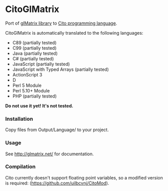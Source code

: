 CitoGlMatrix
============

Port of [glMatrix library](http://glmatrix.net/) to [Cito programming language](http://cito.sourceforge.net/).

CitoGlMatrix is automatically translated to the following languages:
* C89 (partially tested)
* C99 (partially tested)
* Java (partially tested)
* C# (partially tested)
* JavaScript (partially tested)
* JavaScript with Typed Arrays (partially tested)
* ActionScript 3
* D
* Perl 5 Module
* Perl 5.10+ Module
* PHP (partially tested)

**Do not use it yet! It's not tested.**

### Installation
Copy files from Output/Language/ to your project.

### Usage

See http://glmatrix.net/ for documentation.

### Compilation
Cito currently doesn't support floating point variables, so a modified version is required: (https://github.com/uilbcvnj/CitoMod).
